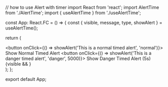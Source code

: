 // how to use Alert with timer
import React from 'react';
import AlertTime from './AlertTime';
import { useAlertTime } from './useAlertTime';

const App: React.FC = () => {
  const { visible, message, type, showAlert } = useAlertTime();

  return (
    <div>
      <button onClick={() => showAlert('This is a normal timed alert', 'normal')}>
        Show Normal Timed Alert
      </button>
      <button onClick={() => showAlert('This is a danger timed alert', 'danger', 5000)}>
        Show Danger Timed Alert (5s)
      </button>
      {visible && <AlertTime message={message} type={type} />}
    </div>
  );
};

export default App;
